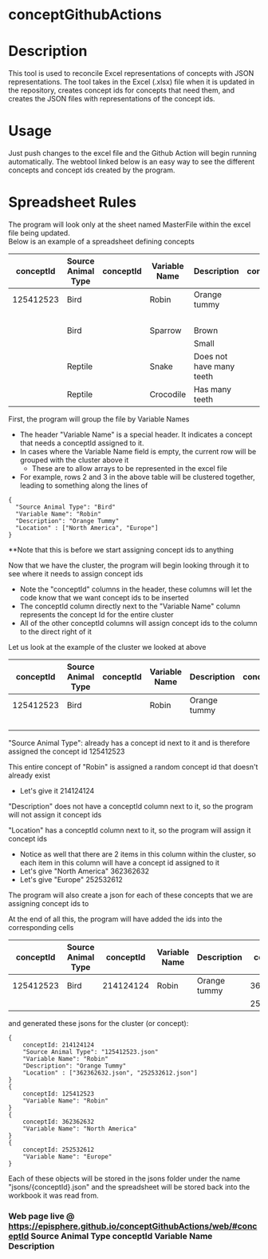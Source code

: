 # conceptGithubActions

# Description
This tool is used to reconcile Excel representations of concepts with JSON representations. The tool takes in the Excel (.xlsx) file when it is updated in the repository, creates concept ids for concepts that need them, and creates the JSON files with representations of the concept ids.

# Usage
Just push changes to the excel file and the Github Action will begin running automatically. The webtool linked below is an easy way to see the different concepts and concept ids created by the program.

# Spreadsheet Rules
The program will look only at the sheet named MasterFile within the excel file being updated.  
Below is an example of a spreadsheet defining concepts

| conceptId | Source Animal Type | conceptId | Variable Name | Description | conceptId | Location | 
| --------------- | --------------- | --------------- | --------------- | --------------- | --------------- | --------------- |
| 125412523 | Bird | | Robin | Orange tummy | | North America |
| | | | | | | Europe |
| | Bird | | Sparrow | Brown | | |
| | | | | Small | | |
| | Reptile |  | Snake | Does not have many teeth | | |
| | Reptile |  | Crocodile | Has many teeth | | |

First, the program will group the file by Variable Names
* The header "Variable Name" is a special header. It indicates a concept that needs a conceptId assigned to it.
* In cases where the Variable Name field is empty, the current row will be grouped with the cluster above it
  * These are to allow arrays to be represented in the excel file
* For example, rows 2 and 3 in the above table will be clustered together, leading to something along the lines of  
```
{
  "Source Animal Type": "Bird"  
  "Variable Name": "Robin"  
  "Description": "Orange Tummy"
  "Location" : ["North America", "Europe"]  
}  
```
**Note that this is before we start assigning concept ids to anything

Now that we have the cluster, the program will begin looking through it to see where it needs to assign concept ids
* Note the "conceptId" columns in the header, these columns will let the code know that we want concept ids to be inserted
* The conceptId column directly next to the "Variable Name" column represents the concept Id for the entire cluster
* All of the other conceptId columns will assign concept ids to the column to the direct right of it

Let us look at the example of the cluster we looked at above

| conceptId | Source Animal Type | conceptId | Variable Name | Description | conceptId | Location | 
| --------------- | --------------- | --------------- | --------------- | --------------- | --------------- | --------------- |
| 125412523 | Bird | | Robin | Orange tummy | | North America |
| | | | | | | Europe |

"Source Animal Type": already has a concept id next to it and is therefore assigned the concept id 125412523

This entire concept of "Robin" is assigned a random concept id that doesn't already exist
* Let's give it 214124124

"Description" does not have a conceptId column next to it, so the program will not assign it concept ids

"Location" has a conceptId column next to it, so the program will assign it concept ids
* Notice as well that there are 2 items in this column within the cluster, so each item in this column will have a concept id assigned to it
* Let's give "North America" 362362632
* Let's give "Europe" 252532612

The program will also create a json for each of these concepts that we are assigning concept ids to

At the end of all this, the program will have added the ids into the corresponding cells

| conceptId | Source Animal Type | conceptId | Variable Name | Description | conceptId | Location | 
| --------------- | --------------- | --------------- | --------------- | --------------- | --------------- | --------------- |
| 125412523 | Bird | 214124124 | Robin | Orange tummy | 362362632 | North America |
| | | | | | 252532612 | Europe |


and generated these jsons for the cluster (or concept):

```
{
    conceptId: 214124124
    "Source Animal Type": "125412523.json"  
    "Variable Name": "Robin"  
    "Description": "Orange Tummy"
    "Location" : ["362362632.json", "252532612.json"]  
}
{
    conceptId: 125412523
    "Variable Name": "Robin"
}
{
    conceptId: 362362632
    "Variable Name": "North America"
}
{
    conceptId: 252532612
    "Variable Name": "Europe"
}
```

Each of these objects will be stored in the jsons folder under the name "jsons/{conceptId}.json" and the spreadsheet will be stored back into the workbook it was read from.


### Web page live @ https://episphere.github.io/conceptGithubActions/web/#conceptId	Source Animal Type	conceptId	Variable Name	Description

